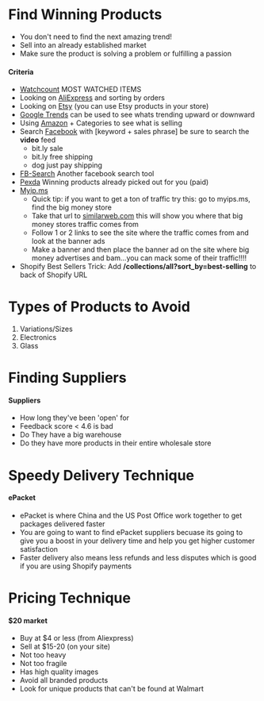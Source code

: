 # Find Winning Products
* You don't need to find the next amazing trend!
* Sell into an already established market
* Make sure the product is solving a problem or fulfilling a passion

#### Criteria

* [Watchcount](http://www.watchcount.com/) MOST WATCHED ITEMS
* Looking on [AliExpress](https://www.aliexpress.com/) and sorting by orders
* Looking on [Etsy](https://www.etsy.com/) (you can use Etsy products in your store)
* [Google Trends](https://trends.google.com/trends/) can be used to see whats trending upward or downward
* Using [Amazon](https://www.amazon.com/) + Categories to see what is selling
* Search [Facebook](https://www.facebook.com/) with [keyword + sales phrase] be sure to search the **video** feed
  - bit.ly sale
  - bit.ly free shipping
  - dog just pay shipping
* [FB-Search](http://fb-search.com/search/) Another facebook search tool
* [Pexda](https://pexda.com/) Winning products already picked out for you (paid)
* [Myip.ms](https://myip.ms/browse/sites/1/ipID/23.227.38.32/ipIDii/23.227.38.32)
  * Quick tip: if you want to get a ton of traffic try this: go to myips.ms, find the big money store
  * Take that url to [similarweb.com](https://www.similarweb.com/) this will show you where that big money stores traffic comes from 
  * Follow 1 or 2 links to see the site where the traffic comes from and look at the banner ads
  * Make a banner and then place the banner ad on the site where big money advertises and bam...you can mack some of their traffic!!!!
* Shopify Best Sellers Trick: Add **/collections/all?sort_by=best-selling** to back of Shopify URL

# Types of Products to Avoid
1. Variations/Sizes
2. Electronics
3. Glass

# Finding Suppliers
#### Suppliers

* How long they've been 'open' for
* Feedback score < 4.6 is bad
* Do They have a big warehouse
* Do they have more products in their entire wholesale store


# Speedy Delivery Technique
#### ePacket

* ePacket is where China and the US Post Office work together to get packages delivered faster
* You are going to want to find ePacket suppliers becuase its going to give you a boost in your delivery time and help you get higher customer satisfaction
* Faster delivery also means less refunds and less disputes which is good if you are using Shopify payments

# Pricing Technique 
#### $20 market

* Buy at $4 or less (from Aliexpress)
* Sell at $15-20 (on your site)
* Not too heavy
* Not too fragile
* Has high quality images
* Avoid all branded products
* Look for unique products that can't be found at Walmart

